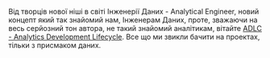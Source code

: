 Від творців нової ніші в світі Інженерії Даних - Analytical Engineer, новий концепт який так знайомий нам, Інженерам Даних, проте, зважаючи на весь серйозний тон автора, не такий знайомий аналітикам, вітайте [ADLC - Analytics Development Lifecycle](https://www.getdbt.com/resources/guides/the-analytics-development-lifecycle). Все що ми звикли бачити на проектах, тільки з присмаком даних. 